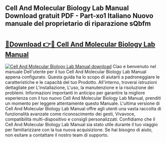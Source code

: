 ## Cell And Molecular Biology Lab Manual Download gratuit PDF - Part-xo1 Italiano Nuovo manuale del proprietario di riparazione sQbfm

# <h2><a href="http://dfgds1.blite.top/?on=Cell+And+Molecular+Biology+Lab+Manual">🔗Download 👉🔴 Cell And Molecular Biology Lab Manual</a></h2>

[![Cell And Molecular Biology Lab Manual download](https://i.imgur.com/lujVjoI.png)](http://dfgds1.blite.top/?on=Cell+And+Molecular+Biology+Lab+Manual)
Ciao e benvenuto nel manuale Dell'utente per il tuo Cell And Molecular Biology Lab Manual appena configurato. Questa guida ha lo scopo di aiutarti a padroneggiare le caratteristiche e le capacità del tuo Prodotto. All'interno, troverai istruzioni dettagliate per L'installazione, L'uso, la manutenzione e la risoluzione dei problemi. Informazioni importanti in anticipo per garantire la migliore esperienza con il tuo nuovo Cell And Molecular Biology Lab Manual, prenditi un momento per leggere attentamente questo Manuale. L'ultima versione di Cell And Molecular Biology Lab Manual offre agli utenti una vasta raccolta di funzionalità avanzate come riconoscimento dei gesti, Vivavoce, compatibilità multi-dispositivo e consigli personalizzati. Confidiamo che il Cell And Molecular Biology Lab Manual sia stato utile durante il tuo viaggio per familiarizzare con la tua nuova acquisizione. Se hai bisogno di aiuto, non esitare a contattare il nostro team di supporto.
